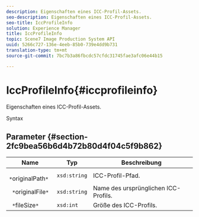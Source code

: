 ```yaml
---
description: Eigenschaften eines ICC-Profil-Assets.
seo-description: Eigenschaften eines ICC-Profil-Assets.
seo-title: IccProfileInfo
solution: Experience Manager
title: IccProfileInfo
topic: Scene7 Image Production System API
uuid: 5266c727-136e-4eeb-85b0-739e4dd9b731
translation-type: tm+mt
source-git-commit: 7bc7b3a86fbcdc57cfdc31745fae3afc06e44b15

---
```



# IccProfileInfo{#iccprofileinfo}

Eigenschaften eines ICC-Profil-Assets.

Syntax

## Parameter {#section-2fc9bea56b6d4b72b80d4f04c5f9b862}

| Name | Typ | Beschreibung |
|---|---|---|
| ` *`originalPath`*` | `xsd:string` | ICC-Profil-Pfad. |
| ` *`originalFile`*` | `xsd:string` | Name des ursprünglichen ICC-Profils. |
| ` *`fileSize`*` | `xsd:int` | Größe des ICC-Profils. |

